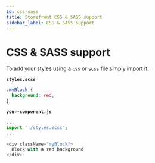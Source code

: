 ```yaml
---
id: css-sass
title: Storefront CSS & SASS support
sidebar_label: CSS & SASS support
---
```


# CSS & SASS support

To add your styles using a `css` or `scss` file simply import it.

**`styles.scss`**

```css
.myBlock {
  background: red;
}
```

**`your-component.js`**

```js
...
import './styles.scss';
...

<div className="myBlock">
  Block with a red background
</div>
```


